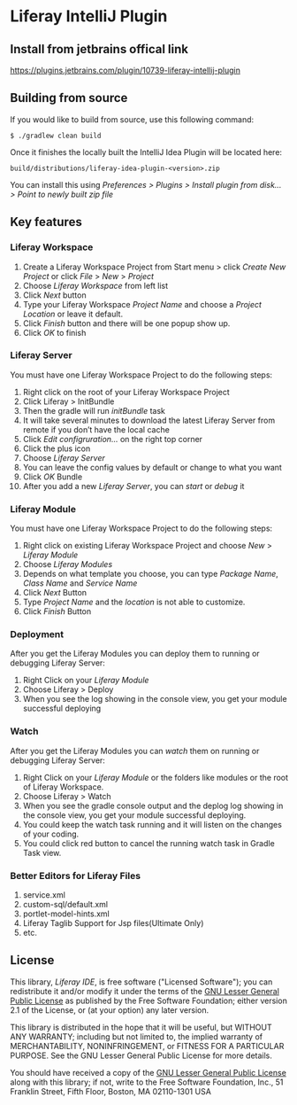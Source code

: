 # Liferay IntelliJ Plugin

## Install from jetbrains offical link
https://plugins.jetbrains.com/plugin/10739-liferay-intellij-plugin

## Building from source
If you would like to build from source, use this following command:

```
$ ./gradlew clean build
```

Once it finishes the locally built the IntelliJ Idea Plugin will be located here:

```
build/distributions/liferay-idea-plugin-<version>.zip
```

You can install this using _Preferences > Plugins > Install plugin from disk... > Point to newly built zip file_

## Key features

### Liferay Workspace
1. Create a Liferay Workspace Project from Start menu > click *Create New Project* or click *File* > *New* > *Project*
2. Choose *Liferay Workspace* from left list
3. Click *Next* button
4. Type your Liferay Workspace *Project Name* and choose a *Project Location* or leave it default.
5. Click *Finish* button and there will be one popup show up.
6. Click *OK* to finish

### Liferay Server
You must have one Liferay Workspace Project to do the following steps:
1. Right click on the root of your Liferay Workspace Project
2. Click Liferay > InitBundle
3. Then the gradle will run *initBundle* task
4. It will take several minutes to download the latest Liferay Server from remote if you don’t have the local cache
5. Click *Edit configruration...* on the right top corner
6. Click the plus icon
7. Choose *Liferay Server*
8. You can leave the config values by default or change to what you want
9. Click *OK* Bundle
10. After you add a new *Liferay Server*, you can *start* or *debug* it

### Liferay Module
You must have one Liferay Workspace Project to do the following steps:
1. Right click on existing Liferay Workspace Project and choose *New* > *Liferay Module*
2. Choose *Liferay Modules*
3. Depends on what template you choose, you can type *Package Name*, *Class Name* and *Service Name*
4. Click *Next* Button
5. Type *Project Name* and the *location* is not able to customize.
6. Click *Finish* Button

### Deployment
After you get the Liferay Modules you can deploy them to running or debugging Liferay Server:
1. Right Click on your *Liferay Module*
2. Choose Liferay > Deploy
3. When you see the log showing in the console view, you get your module successful deploying

### Watch
After you get the Liferay Modules you can *watch* them on running or debugging Liferay Server:
1. Right Click on your *Liferay Module* or the folders like modules or the root of Liferay Workspace.
2. Choose Liferay > Watch
3. When you see the gradle console output and the deplog log showing in the console view, you get your module successful deploying.
4. You could keep the watch task running and it will listen on the changes of your coding.
5. You could click red button to cancel the running watch task in Gradle Task view.

### Better Editors for Liferay Files
1. service.xml
2. custom-sql/default.xml
3. portlet-model-hints.xml
4. Liferay Taglib Support for Jsp files(Ultimate Only)
5. etc.


## License

This library, *Liferay IDE*, is free software ("Licensed
Software"); you can redistribute it and/or modify it under the terms of the [GNU
Lesser General Public License](http://www.gnu.org/licenses/lgpl-2.1.html) as
published by the Free Software Foundation; either version 2.1 of the License, or
(at your option) any later version.

This library is distributed in the hope that it will be useful, but WITHOUT ANY
WARRANTY; including but not limited to, the implied warranty of MERCHANTABILITY,
NONINFRINGEMENT, or FITNESS FOR A PARTICULAR PURPOSE. See the GNU Lesser General
Public License for more details.

You should have received a copy of the [GNU Lesser General Public
License](http://www.gnu.org/licenses/lgpl-2.1.html) along with this library; if
not, write to the Free Software Foundation, Inc., 51 Franklin Street, Fifth
Floor, Boston, MA 02110-1301 USA